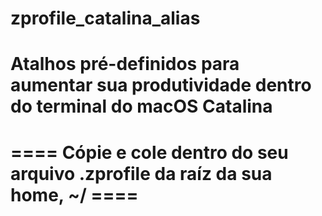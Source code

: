 # zprofile_catalina_alias
# Atalhos pré-definidos para aumentar sua produtividade dentro do terminal do macOS Catalina

# ==== Cópie e cole dentro do seu arquivo .zprofile da raíz da sua home, ~/ ====
